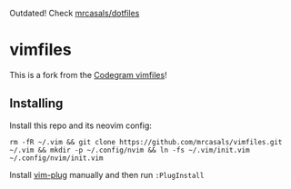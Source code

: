 Outdated! Check [mrcasals/dotfiles](https://github.com/mrcasals/dotfiles)

# vimfiles

This is a fork from the [Codegram vimfiles](https://github.com/codegram/vimfiles)!

## Installing

Install this repo and its neovim config:

    rm -fR ~/.vim && git clone https://github.com/mrcasals/vimfiles.git ~/.vim && mkdir -p ~/.config/nvim && ln -fs ~/.vim/init.vim ~/.config/nvim/init.vim

Install [vim-plug](https://github.com/junegunn/vim-plug) manually and then run `:PlugInstall`

